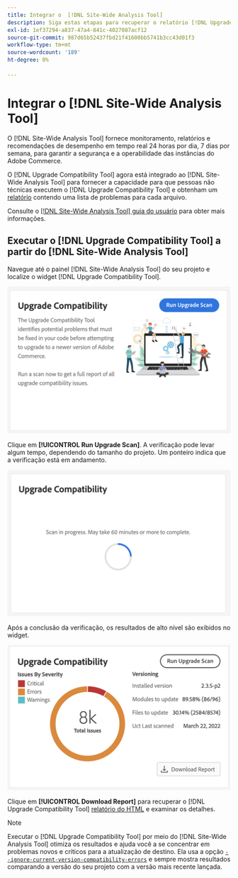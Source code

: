 ```yaml
---
title: Integrar o  [!DNL Site-Wide Analysis Tool]
description: Siga estas etapas para recuperar o relatório [!DNL Upgrade Compatibility Tool] do painel [!DNL Site-Wide Analysis Tool] do seu projeto do Adobe Commerce.
exl-id: 1ef37294-a837-47a4-841c-4027087acf12
source-git-commit: 987d65b52437fbd21f41600bb5741b3cc43d01f3
workflow-type: tm+mt
source-wordcount: '189'
ht-degree: 0%

---
```


# Integrar o [!DNL Site-Wide Analysis Tool]

O [!DNL Site-Wide Analysis Tool] fornece monitoramento, relatórios e recomendações de desempenho em tempo real 24 horas por dia, 7 dias por semana, para garantir a segurança e a operabilidade das instâncias do Adobe Commerce.

O [!DNL Upgrade Compatibility Tool] agora está integrado ao [!DNL Site-Wide Analysis Tool] para fornecer a capacidade para que pessoas não técnicas executem o [!DNL Upgrade Compatibility Tool] e obtenham um [relatório](../upgrade-compatibility-tool/reports.md) contendo uma lista de problemas para cada arquivo.

Consulte o [[!DNL Site-Wide Analysis Tool] guia do usuário](https://experienceleague.adobe.com/en/docs/commerce-operations/tools/site-wide-analysis-tool/access) para obter mais informações.

## Executar o [!DNL Upgrade Compatibility Tool] a partir do [!DNL Site-Wide Analysis Tool]

Navegue até o painel [!DNL Site-Wide Analysis Tool] do seu projeto e localize o widget [!DNL Upgrade Compatibility Tool].

![Widget da SWAT do UCT - Inicial](../../assets/upgrade-guide/uct-swat-initial.png)

Clique em **[!UICONTROL Run Upgrade Scan]**. A verificação pode levar algum tempo, dependendo do tamanho do projeto. Um ponteiro indica que a verificação está em andamento.

![Widget da SWAT do UCT - Em andamento](../../assets/upgrade-guide/uct-swat-progress.png)

Após a conclusão da verificação, os resultados de alto nível são exibidos no widget.

![Widget do UCT SWAT - Resultados](../../assets/upgrade-guide/uct-swat-results.png)

Clique em **[!UICONTROL Download Report]** para recuperar o [!DNL Upgrade Compatibility Tool] [relatório do HTML](../upgrade-compatibility-tool/reports.md#html-report) e examinar os detalhes.


>[!NOTE]
>
> Executar o [!DNL Upgrade Compatibility Tool] por meio do [!DNL Site-Wide Analysis Tool] otimiza os resultados e ajuda você a se concentrar em problemas novos e críticos para a atualização de destino. Ela usa a opção [`--ignore-current-version-compatibility-errors`](run.md#optimize-your-results) e sempre mostra resultados comparando a versão do seu projeto com a versão mais recente lançada.
